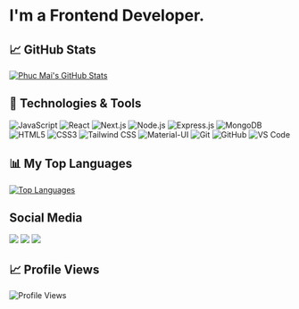 # I'm a Frontend Developer.

## 📈 GitHub Stats

[![Phuc Mai's GitHub Stats](https://github-readme-stats.vercel.app/api?username=yakhyo04&count_private=true&show_icons=true&theme=radical)](https://github.com/yakhyo04)

## 🔧 Technologies & Tools

![JavaScript](https://img.shields.io/badge/JavaScript-F7DF1E?style=flat&logo=javascript&logoColor=black)
![React](https://img.shields.io/badge/React-61DAFB?style=flat&logo=react&logoColor=white)
![Next.js](https://img.shields.io/badge/Next.js-000000?style=flat&logo=next.js&logoColor=white)
![Node.js](https://img.shields.io/badge/Node.js-339933?style=flat&logo=node.js&logoColor=white)
![Express.js](https://img.shields.io/badge/Express.js-000000?style=flat&logo=express&logoColor=white)
![MongoDB](https://img.shields.io/badge/MongoDB-47A248?style=flat&logo=mongodb&logoColor=white)
![HTML5](https://img.shields.io/badge/HTML5-E34F26?style=flat&logo=html5&logoColor=white)
![CSS3](https://img.shields.io/badge/CSS3-1572B6?style=flat&logo=css3&logoColor=white)
![Tailwind CSS](https://img.shields.io/badge/Tailwind%20CSS-38B2AC?style=flat&logo=tailwind-css&logoColor=white)
![Material-UI](https://img.shields.io/badge/Material--UI-0081CB?style=flat&logo=material-ui&logoColor=white)
![Git](https://img.shields.io/badge/Git-F05032?style=flat&logo=git&logoColor=white)
![GitHub](https://img.shields.io/badge/GitHub-181717?style=flat&logo=github&logoColor=white)
![VS Code](https://img.shields.io/badge/VS%20Code-007ACC?style=flat&logo=visual-studio-code&logoColor=white)


## 📊 My Top Languages

[![Top Languages](https://github-readme-stats.vercel.app/api/top-langs/?username=yakhyo04&layout=compact&theme=radical)](https://github.com/yakhyo04)

<!-- Links -->

<h2>Social Media</h2>
<a href="https://www.linkedin.com/in/yakhyo-abdulkhakov-998719200"><img src="https://img.shields.io/badge/linkedin-%230077B5.svg?style=for-the-badge&logo=linkedin&logoColor=white"/></a>
<a href="https://t.me/yakyo"><img src="https://img.shields.io/badge/Telegram-2CA5E0?style=for-the-badge&logo=telegram&logoColor=white"/></a>
<a href="https://instagram.com/yahyo_a_"><img src="https://img.shields.io/badge/instagram-%23E4405F.svg?style=for-the-badge&logo=Instagram&logoColor=white"/></a>

## 📈 Profile Views

![Profile Views](https://komarev.com/ghpvc/?username=yakhyo04&color=brightgreen)

